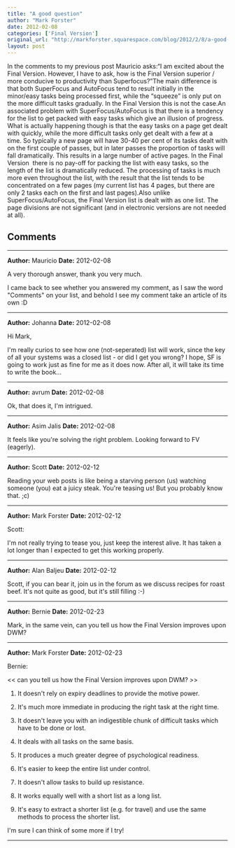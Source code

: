 ```yaml
---
title: "A good question"
author: "Mark Forster"
date: 2012-02-08
categories: ['Final Version']
original_url: "http://markforster.squarespace.com/blog/2012/2/8/a-good-question.html"
layout: post
---
```


In the comments to my previous post Mauricio asks:“I am excited about the Final Version. However, I have to ask,  how is the Final Version superior / more conducive to productivity than Superfocus?”The main difference is that both SuperFocus and AutoFocus tend to  result initially in the minor/easy tasks being processed first, while  the “squeeze” is only put on the more difficult tasks gradually. In the Final Version  this is not the case.An associated problem with SuperFocus/AutoFocus is that  there is a tendency for the list to get packed with easy tasks which  give an illusion of progress. What is actually happening though is that  the easy tasks on a page get dealt with quickly, while the more  difficult tasks only get dealt with a few at a time. So typically a new  page will have 30-40 per cent of its tasks dealt with on the first  couple of passes, but in later passes the proportion of tasks will fall  dramatically. This results in a large number of active pages. In the Final Version  there is no pay-off for packing the list with easy tasks, so the  length of the list is dramatically reduced. The processing of tasks is  much more even throughout the list, with the result that the list tends  to be concentrated on a few pages (my current list has 4 pages, but  there are only 2 tasks each on the first and last pages).Also  unlike SuperFocus/AutoFocus, the Final Version list is dealt with as one list. The page divisions  are not significant (and in electronic versions are not needed at all).


## Comments

---

**Author:** Mauricio
**Date:** 2012-02-08

A very thorough answer, thank you very much.  
  
I came back to see whether you answered my comment, as I saw the word "Comments" on your list, and behold I see my comment take an article of its own :D

---

**Author:** Johanna
**Date:** 2012-02-08

Hi Mark,  
  
I'm really curios to see how one (not-seperated) list will work, since the key of all your systems was a closed list - or did I get you wrong? I hope, SF is going to work just as fine for me as it does now. After all, it will take its time to write the book...

---

**Author:** avrum
**Date:** 2012-02-08

Ok, that does it, I'm intrigued.

---

**Author:** Asim Jalis
**Date:** 2012-02-08

It feels like you're solving the right problem. Looking forward to FV (eagerly).

---

**Author:** Scott
**Date:** 2012-02-12

Reading your web posts is like being a starving person (us) watching someone (you) eat a juicy steak. You're teasing us! But you probably know that. ;c)

---

**Author:** Mark Forster
**Date:** 2012-02-12

Scott:  
  
I'm not really trying to tease you, just keep the interest alive. It has taken a lot longer than I expected to get this working properly.

---

**Author:** Alan Baljeu
**Date:** 2012-02-12

Scott, if you can bear it, join us in the forum as we discuss recipes for roast beef. It's not quite as good, but it's still filling :-)

---

**Author:** Bernie
**Date:** 2012-02-23

Mark, in the same vein, can you tell us how the Final Version improves upon DWM?

---

**Author:** Mark Forster
**Date:** 2012-02-23

Bernie:  
  
<< can you tell us how the Final Version improves upon DWM? >>  
  
1. It doesn't rely on expiry deadlines to provide the motive power.   
  
2. It's much more immediate in producing the right task at the right time.  
  
3. It doesn't leave you with an indigestible chunk of difficult tasks which have to be done or lost.  
  
4. It deals with all tasks on the same basis.  
  
5. It produces a much greater degree of psychological readiness.  
  
6. It's easier to keep the entire list under control.  
  
7. It doesn't allow tasks to build up resistance.  
  
8. It works equally well with a short list as a long list.  
  
9. It's easy to extract a shorter list (e.g. for travel) and use the same methods to process the shorter list.  
  
I'm sure I can think of some more if I try!

---
